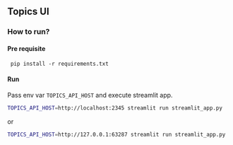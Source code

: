 ## Topics UI

### How to run? 

#### Pre requisite
``` pip install -r requirements.txt```

#### Run

Pass env var `TOPICS_API_HOST` and execute streamlit app.
```bash
TOPICS_API_HOST=http://localhost:2345 streamlit run streamlit_app.py

```

or 

```bash
TOPICS_API_HOST=http://127.0.0.1:63287 streamlit run streamlit_app.py

```